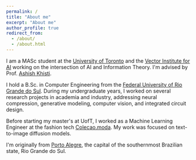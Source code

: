 ```yaml
---
permalink: /
title: "About me"
excerpt: "About me"
author_profile: true
redirect_from: 
  - /about/
  - /about.html
---
```

I am a MASc student at the [University of Toronto](https://www.ece.utoronto.ca/) and the [Vector Institute for AI](https://vectorinstitute.ai/) working on the intersection of AI and Information Theory. I'm advised by Prof. [Ashish Khisti](https://www.comm.utoronto.ca/~akhisti/).

I hold a B.Sc. in Computer Engineering from the [Federal University of Rio Grande do Sul](http://www.ufrgs.br/english/home). During my undergraduate years, I worked on several research projects in academia and industry, addressing neural compression, generative modeling, computer vision, and integrated circuit design.

Before starting my master's at UofT, I worked as a Machine Learning Engineer at the fashion tech [Colecao.moda](https://www.colecao.moda/). My work was focused on text-to-image diffusion models.

I'm originally from [Porto Alegre](https://en.wikipedia.org/wiki/Porto_Alegre), the capital of the southernmost Brazilian state, Rio Grande do Sul.
